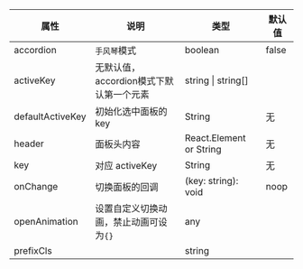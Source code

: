 属性 | 说明 | 类型 | 默认值 
------ | ------ | ------ | ---
accordion|`手风琴`模式|boolean|false
activeKey|无默认值，accordion模式下默认第一个元素|string \| string[]|
| defaultActiveKey | 初始化选中面板的 key | String   | 无 |
| header | 面板头内容 | React.Element or String | 无     |
| key  | 对应 activeKey   | String          | 无     |
| onChange      |   切换面板的回调   | (key: string): void |  noop  |
openAnimation|设置自定义切换动画，禁止动画可设为`{}`|any|
prefixCls||string|